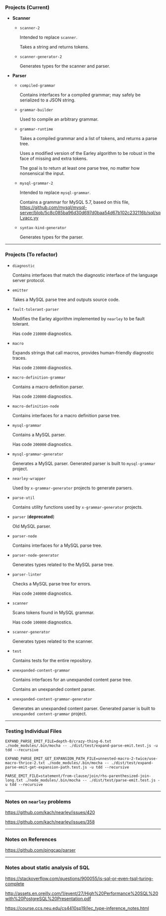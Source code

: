 ### Projects (Current)

+ **Scanner**

  + `scanner-2`

    Intended to replace `scanner`.

    Takes a string and returns tokens.

  + `scanner-generator-2`

    Generates types for the scanner and parser.

+ **Parser**

  + `compiled-grammar`

    Contains interfaces for a compiled grammar; may safely be serialized to a JSON string.

  + `grammar-builder`

    Used to compile an arbitrary grammar.

  + `grammar-runtime`

    Takes a compiled grammar and a list of tokens, and returns a parse tree.

    Uses a modified version of the Earley algorithm to be robust in the face of
    missing and extra tokens.

    The goal is to return at least one parse tree, no matter how nonsensical the input.

  + `mysql-grammar-2`

    Intended to replace `mysql-grammar`.

    Contains a grammar for MySQL 5.7, based on this file,
    https://github.com/mysql/mysql-server/blob/5c8c085ba96d30d697d0baa54d67b102c232116b/sql/sql_yacc.yy

  + `syntax-kind-generator`

    Generates types for the parser.

-----

### Projects (To refactor)

+ `diagnostic`

  Contains interfaces that match the diagnostic interface of the language server protocol.

+ `emitter`

  Takes a MySQL parse tree and outputs source code.

+ `fault-tolerant-parser`

  Modifies the Earley algorithm implemented by `nearley` to be fault tolerant.

  Has code `210000` diagnostics.

+ `macro`

  Expands strings that call macros, provides human-friendly diagnostic traces.

  Has code `230000` diagnostics.

+ `macro-definition-grammar`

  Contains a macro definition parser.

  Has code `220000` diagnostics.

+ `macro-definition-node`

  Contains interfaces for a macro definition parse tree.

+ `mysql-grammar`

  Contains a MySQL parser.

  Has code `200000` diagnostics.

+ `mysql-grammar-generator`

  Generates a MySQL parser. Generated parser is built to `mysql-grammar` project.

+ `nearley-wrapper`

  Used by `x-grammar-generator` projects to generate parsers.

+ `parse-util`

  Contains utility functions used by `x-grammar-generator` projects.

+ `parser` (**deprecated**)

  Old MySQL parser.

+ `parser-node`

  Contains interfaces for a MySQL parse tree.

+ `parser-node-generator`

  Generates types related to the MySQL parse tree.

+ `parser-linter`

  Checks a MySQL parse tree for errors.

  Has code `240000` diagnostics.

+ `scanner`

  Scans tokens found in MySQL grammar.

  Has code `100000` diagnostics.

+ `scanner-generator`

  Generates types related to the scanner.

+ `test`

  Contains tests for the entire repository.

+ `unexpanded-content-grammar`

  Contains interfaces for an unexpanded content parse tree.

  Contains an unexpanded content parser.

+ `unexpanded-content-grammar-generator`

  Generates an unexpanded content parser. Generated parser is built to `unexpanded content-grammar` project.

-----

### Testing Individual Files

```
EXPAND_PARSE_EMIT_FILE=depth-0/crazy-thing-6.txt ./node_modules/.bin/mocha -- ./dist/test/expand-parse-emit.test.js -u tdd --recursive
```
```
EXPAND_PARSE_EMIT_GET_EXPANSION_PATH_FILE=unnested-macro-2-twice/use-macro-thrice-2.txt ./node_modules/.bin/mocha -- ./dist/test/expand-parse-emit-get-expansion-path.test.js -u tdd --recursive
```

```
PARSE_EMIT_FILE=statement/from-clause/join/rhs-parenthesized-join-long.txt ./node_modules/.bin/mocha -- ./dist/test/parse-emit.test.js -u tdd --recursive
```

-----

### Notes on `nearley` problems

https://github.com/kach/nearley/issues/420

https://github.com/kach/nearley/issues/358

-----

### Notes on References

https://github.com/pingcap/parser

-----

### Notes about static analysis of SQL

https://stackoverflow.com/questions/900055/is-sql-or-even-tsql-turing-complete

http://assets.en.oreilly.com/1/event/27/High%20Performance%20SQL%20with%20PostgreSQL%20Presentation.pdf

https://course.ccs.neu.edu/cs4410sp19/lec_type-inference_notes.html
